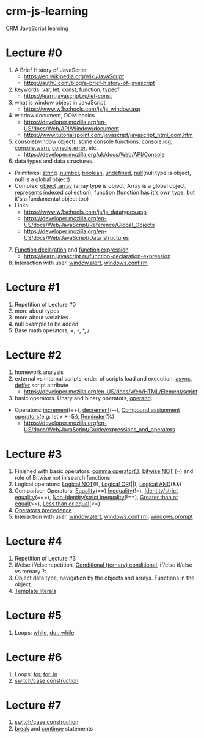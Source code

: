 # crm-js-learning
CRM JavaScript learning

# Lecture #0
1. A Brief History of JavaScript
    * https://en.wikipedia.org/wiki/JavaScript
    * https://auth0.com/blog/a-brief-history-of-javascript
2. keywords: [var](https://developer.mozilla.org/en-US/docs/Web/JavaScript/Reference/Statements/var), [let](https://developer.mozilla.org/en-US/docs/Web/JavaScript/Reference/Statements/let), [const](https://developer.mozilla.org/en-US/docs/Web/JavaScript/Reference/Statements/const), [function](https://developer.mozilla.org/en-US/docs/Web/JavaScript/Reference/Statements/function), [typeof](https://developer.mozilla.org/ru/docs/Web/JavaScript/Reference/Operators/typeof)
    * https://learn.javascript.ru/let-const
3. what is window object in JavaScript
    * https://www.w3schools.com/js/js_window.asp
4. window.document, DOM basics
    * https://developer.mozilla.org/en-US/docs/Web/API/Window/document
    * https://www.tutorialspoint.com/javascript/javascript_html_dom.htm  
5. console(window object), some console functions: [console.log](https://developer.mozilla.org/uk/docs/Web/API/Console/log), [console.warn](https://developer.mozilla.org/uk/docs/Web/API/Console/warn), [console.error](https://developer.mozilla.org/uk/docs/Web/API/Console/error), etc.
    * https://developer.mozilla.org/uk/docs/Web/API/Console  
6. data types and data structures.
  * Primitives:  [string](https://developer.mozilla.org/en-US/docs/Glossary/String) ,[number](https://developer.mozilla.org/en-US/docs/Glossary/Number), [boolean](https://developer.mozilla.org/en-US/docs/Glossary/Boolean), [undefined](https://developer.mozilla.org/en-US/docs/Glossary/Undefined), [null](https://developer.mozilla.org/en-US/docs/Glossary/Null)(null type is object, null is a global object)
  * Complex: [object](https://developer.mozilla.org/en-US/docs/Glossary/Object) ,[array](https://developer.mozilla.org/en-US/docs/Glossary/Array) (array type is object, Array is a global object, represents indexed collection), [function](https://developer.mozilla.org/en-US/docs/Glossary/Function) (function has it's own type, but it's a fundamental object too)
  * Links:
    * https://www.w3schools.com/js/js_datatypes.asp
    * https://developer.mozilla.org/en-US/docs/Web/JavaScript/Reference/Global_Objects
    * https://developer.mozilla.org/en-US/docs/Web/JavaScript/Data_structures
7. [Function declaration](https://developer.mozilla.org/en-US/docs/Web/JavaScript/Reference/Statements/function) and [function expression](https://developer.mozilla.org/en-US/docs/Web/JavaScript/Reference/Operators/function)
    * https://learn.javascript.ru/function-declaration-expression
8. Interaction with user. [window.alert](https://developer.mozilla.org/ru/docs/Web/API/Window/alert), [windows.confirm](https://developer.mozilla.org/en-US/docs/Web/API/Window/confirm)  


# Lecture #1 
1. Repetition of Lecture #0
2. more about types
3. more about variables
4. null example to be added
5. Base math operators, +, -, *, /

# Lecture #2
1. homework analysis
2. external vs internal scripts, order of scripts load and execution. [async](https://www.w3schools.com/tags/att_script_async.asp), [deffer](https://www.w3schools.com/tags/att_script_defer.asp) script attribute
    * https://developer.mozilla.org/en-US/docs/Web/HTML/Element/script
3. basic operators. Unary and binary operators, [operand](https://developer.mozilla.org/en-US/docs/Glossary/Operand).
  * Operators: [increment](https://developer.mozilla.org/en-US/docs/Web/JavaScript/Reference/Operators/Arithmetic_Operators#Increment)(++), [decrement](https://developer.mozilla.org/en-US/docs/Web/JavaScript/Reference/Operators/Arithmetic_Operators#Decrement_(--))(--), [Compound assignment operators](https://developer.mozilla.org/en-US/docs/Web/JavaScript/Guide/Expressions_and_Operators#Assignment_operators)(e.g: let x +=5;), [Reminder](https://developer.mozilla.org/en-US/docs/Web/JavaScript/Reference/Operators/Arithmetic_Operators#Remainder)(%)
    * https://developer.mozilla.org/en-US/docs/Web/JavaScript/Guide/expressions_and_operators

# Lecture #3  
1. Finished with basic operators: [comma operator](https://developer.mozilla.org/en-US/docs/Web/JavaScript/Reference/Operators/Comma_Operator)(,), [bitwise NOT](https://developer.mozilla.org/en-US/docs/Web/JavaScript/Reference/Operators/Bitwise_Operators#Bitwise_NOT) (~) and role of Bitwise not in search functions
2. Logical operators: [Logical NOT](https://developer.mozilla.org/en-US/docs/Web/JavaScript/Reference/Operators/Logical_Operators#Logical_NOT)(!), [Logical OR](https://developer.mozilla.org/en-US/docs/Web/JavaScript/Reference/Operators/Logical_Operators#Logical_OR)(||), [Logical AND](https://developer.mozilla.org/en-US/docs/Web/JavaScript/Reference/Operators/Logical_Operators#Logical_AND)(&&)
3. Comparison Operators: [Equality](https://developer.mozilla.org/en-US/docs/Web/JavaScript/Reference/Operators/Comparison_Operators#Equality_operators)(==),[Inequality](https://developer.mozilla.org/en-US/docs/Web/JavaScript/Reference/Operators/Comparison_Operators#Inequality_(!))(!=), [Identity/strict equality](https://developer.mozilla.org/en-US/docs/Web/JavaScript/Reference/Operators/Comparison_Operators#Identity_strict_equality_())(===), [Non-identity/strict inequality](https://developer.mozilla.org/en-US/docs/Web/JavaScript/Reference/Operators/Comparison_Operators#Non-identity_strict_inequality_(!))(!==), [Greater than or equal](https://developer.mozilla.org/en-US/docs/Web/JavaScript/Reference/Operators/Comparison_Operators#Greater_than_or_equal_operator_(>))(>=), [Less than or equal](https://developer.mozilla.org/en-US/docs/Web/JavaScript/Reference/Operators/Comparison_Operators#Less_than_or_equal_operator_(<))(<=)
4. [Operators precedence](https://developer.mozilla.org/en-US/docs/Web/JavaScript/Reference/Operators/Operator_Precedence#Table)
5. Interaction with user. [window.alert](https://developer.mozilla.org/ru/docs/Web/API/Window/alert), [windows.confirm](https://developer.mozilla.org/en-US/docs/Web/API/Window/confirm), [windows.prompt](https://developer.mozilla.org/en-US/docs/Web/API/Window/prompt)

# Lecture #4
1. Repetition of Lecture #3
2. if/else if/else repetition, [Conditional (ternary) conditional](https://developer.mozilla.org/en-US/docs/Web/JavaScript/Reference/Operators/Conditional_Operator), if/else if/else vs ternary ?:
3. Object data type, navigation by the objects and arrays. Functions in the object.
4. [Template literals](https://developer.mozilla.org/en-US/docs/Web/JavaScript/Reference/Template_literals)

# Lecture #5
1. Loops: [while](https://developer.mozilla.org/en-US/docs/Web/JavaScript/Reference/Statements/while), [do...while](https://developer.mozilla.org/en-US/docs/Web/JavaScript/Reference/Statements/do...while)

# Lecture #6
1. Loops: [for](https://developer.mozilla.org/en-US/docs/Web/JavaScript/Reference/Statements/for), [for..in](https://developer.mozilla.org/en-US/docs/Web/JavaScript/Reference/Statements/for...in)
2. [switch/case construction](https://developer.mozilla.org/en-US/docs/Web/JavaScript/Reference/Statements/switch)

# Lecture #7
1. [switch/case construction](https://developer.mozilla.org/en-US/docs/Web/JavaScript/Reference/Statements/switch)
2. [break](https://developer.mozilla.org/en-US/docs/Web/JavaScript/Reference/Statements/break) and [continue](https://developer.mozilla.org/en-US/docs/Web/JavaScript/Reference/Statements/continue) statements
